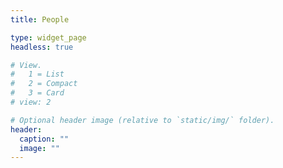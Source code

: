 ```yaml
---
title: People

type: widget_page
headless: true

# View.
#   1 = List
#   2 = Compact
#   3 = Card
# view: 2

# Optional header image (relative to `static/img/` folder).
header:
  caption: ""
  image: ""
---
```

